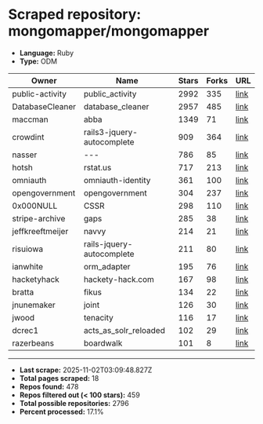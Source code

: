 # Scraped repository: mongomapper/mongomapper
* **Language:** Ruby
* **Type:** ODM

| Owner | Name | Stars | Forks | URL |
|---|---|---|---|---|
| public-activity | public_activity | 2992 | 335 | [link](https://github.com/public-activity/public_activity) |
| DatabaseCleaner | database_cleaner | 2957 | 485 | [link](https://github.com/DatabaseCleaner/database_cleaner) |
| maccman | abba | 1349 | 71 | [link](https://github.com/maccman/abba) |
| crowdint | rails3-jquery-autocomplete | 909 | 364 | [link](https://github.com/crowdint/rails3-jquery-autocomplete) |
| nasser | --- | 786 | 85 | [link](https://github.com/nasser/---) |
| hotsh | rstat.us | 717 | 213 | [link](https://github.com/hotsh/rstat.us) |
| omniauth | omniauth-identity | 361 | 100 | [link](https://github.com/omniauth/omniauth-identity) |
| opengovernment | opengovernment | 304 | 237 | [link](https://github.com/opengovernment/opengovernment) |
| 0x000NULL | CSSR | 298 | 110 | [link](https://github.com/0x000NULL/CSSR) |
| stripe-archive | gaps | 285 | 38 | [link](https://github.com/stripe-archive/gaps) |
| jeffkreeftmeijer | navvy | 214 | 21 | [link](https://github.com/jeffkreeftmeijer/navvy) |
| risuiowa | rails-jquery-autocomplete | 211 | 80 | [link](https://github.com/risuiowa/rails-jquery-autocomplete) |
| ianwhite | orm_adapter | 195 | 76 | [link](https://github.com/ianwhite/orm_adapter) |
| hacketyhack | hackety-hack.com | 167 | 98 | [link](https://github.com/hacketyhack/hackety-hack.com) |
| bratta | fikus | 134 | 22 | [link](https://github.com/bratta/fikus) |
| jnunemaker | joint | 126 | 30 | [link](https://github.com/jnunemaker/joint) |
| jwood | tenacity | 116 | 17 | [link](https://github.com/jwood/tenacity) |
| dcrec1 | acts_as_solr_reloaded | 102 | 29 | [link](https://github.com/dcrec1/acts_as_solr_reloaded) |
| razerbeans | boardwalk | 101 | 8 | [link](https://github.com/razerbeans/boardwalk) |

---
* **Last scrape:** 2025-11-02T03:09:48.827Z
* **Total pages scraped:** 18
* **Repos found:** 478
* **Repos filtered out (< 100 stars):** 459
* **Total possible repositories:** 2796
* **Percent processed:** 17.1%
